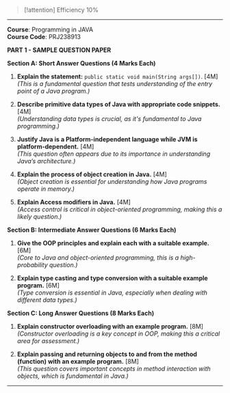 > [!attention] Efficiency 10%






---

**Course**: Programming in JAVA  
**Course Code**: PRJ238913  

**PART 1 - SAMPLE QUESTION PAPER**

**Section A: Short Answer Questions (4 Marks Each)**

1. **Explain the statement:** `public static void main(String args[])`. [4M]  
   *(This is a fundamental question that tests understanding of the entry point of a Java program.)*

2. **Describe primitive data types of Java with appropriate code snippets.** [4M]  
   *(Understanding data types is crucial, as it's fundamental to Java programming.)*

3. **Justify Java is a Platform-independent language while JVM is platform-dependent.** [4M]  
   *(This question often appears due to its importance in understanding Java’s architecture.)*

4. **Explain the process of object creation in Java.** [4M]  
   *(Object creation is essential for understanding how Java programs operate in memory.)*

5. **Explain Access modifiers in Java.** [4M]  
   *(Access control is critical in object-oriented programming, making this a likely question.)*

**Section B: Intermediate Answer Questions (6 Marks Each)**

1. **Give the OOP principles and explain each with a suitable example.** [6M]  
   *(Core to Java and object-oriented programming, this is a high-probability question.)*

2. **Explain type casting and type conversion with a suitable example program.** [6M]  
   *(Type conversion is essential in Java, especially when dealing with different data types.)*

**Section C: Long Answer Questions (8 Marks Each)**

1. **Explain constructor overloading with an example program.** [8M]  
   *(Constructor overloading is a key concept in OOP, making this a critical area for assessment.)*

2. **Explain passing and returning objects to and from the method (function) with an example program.** [8M]  
   *(This question covers important concepts in method interaction with objects, which is fundamental in Java.)*

---

